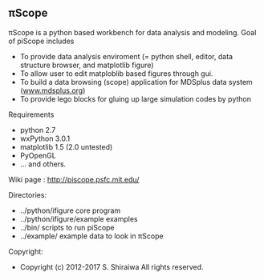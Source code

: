 ## &pi;Scope
&pi;Scope is a python based workbench for data analysis and modeling.
Goal of piScope includes

   * To provide data analysis enviroment (= python shell, editor,
     data structure browser, and matplotlib figure)
   * To allow user to edit matploblib based figures through gui.
   * To build a data browsing (scope) application for MDSplus data system (www.mdsplus.org)
   * To provide lego blocks for gluing up large simulation codes 
     by python

Requirements
  *  python 2.7
  *  wxPython 3.0.1
  *  matplotlib 1.5 (2.0 untested)
  *  PyOpenGL
  *  ... and others.

Wiki page : http://piscope.psfc.mit.edu/

Directories:
*  ../python/ifigure         core program
*  ../python/ifigure/example examples
*  ../bin/           scripts to run piScope
*  ../example/       example data to look in &pi;Scope

Copyright: 
*  Copyright (c) 2012-2017 S. Shiraiwa  All rights reserved.
